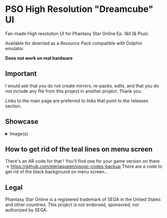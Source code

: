 # PSO High Resolution "Dreamcube" UI
Fan-made High resolution UI for Phantasy Star Online Ep. I&II (& Plus).

Available for downlad as a _Resource Pack_ compatible with Dolphin emulator.

__Does not work on real hardware__

## Important
I would ask that you do not create mirrors, re-packs, edits, and that you do not include any file from this project in another project. Thank you.

Links to the main page are preferred to links that point to the releases section.

## Showcase
<details>
  <summary>Image(s)</summary>
  
  ![Showcase A](showcase_a.png)
  
</details>

## How to get rid of the teal lines on menu screen

There's an AR code for that !
You'll find one for your game version on there -> https://github.com/eleriaqueen/psogc-codes-backup
There are a code to get rid of the black background on menu screen...

## Legal
Phantasy Star Online is a registered trademark of SEGA in the United States and other countries.
This project is not endorsed, sponsored, nor authorized by SEGA.

